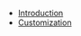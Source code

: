 <!-- markdownlint-disable-next-line first-line-heading -->
- [Introduction](introduction)
- [Customization](customization)
